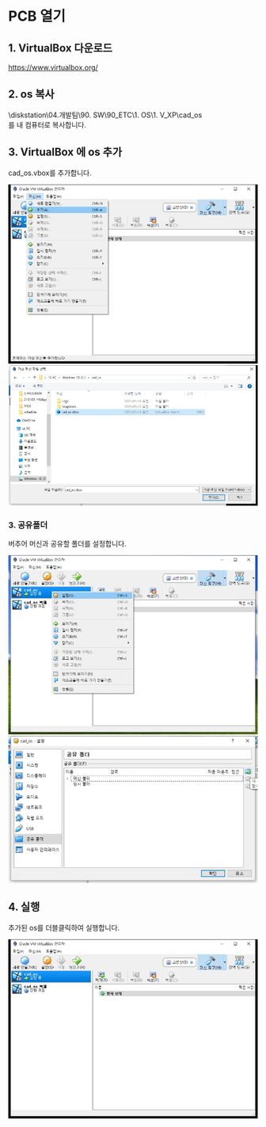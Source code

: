 # PCB 열기

## 1. VirtualBox 다운로드
https://www.virtualbox.org/ 

## 2. os 복사
\\diskstation\04.개발팀\90. SW\90_ETC\1. OS\1. V_XP\cad_os\
를 내 컴퓨터로 복사합니다.

## 3. VirtualBox 에 os 추가
cad_os.vbox를 추가합니다.

<img src="./img/add.jpg" />
<img src="./img/addCad.jpg" />

### 3. 공유폴더
버추어 머신과 공유할 폴더를 설정합니다.

<img src="./img/setting.jpg" />
<img src="./img/addFolder.jpg" />

## 4. 실행
추가된 os를 더블클릭하여 실행합니다.

<img src="./img/play.jpg" />

